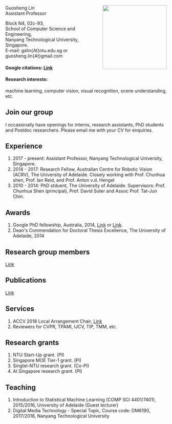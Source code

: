 
[<img src="https://guosheng.github.io/my_pic.jpg" height="200" style="float: right;">](https://guosheng.github.io/my_pic.jpg)

Guosheng Lin  
Assistant Professor  

Block N4, 02c-93,  
School of Computer Science and Engineering,  
Nanyang Technological University, Singapore.   
E-mail:   gslin{At}ntu.edu.sg   or   guosheng.lin{At}gmail.com  

#### Google citations: [Link](https://scholar.google.com/citations?user=ZudEhvcAAAAJ&hl=en)    
#### Research interests:  
machine learning, computer vision, visual recognition, scene understanding, etc.   




## Join our group
I occasionally have openings for interns, research assistants, PhD students and Postdoc researchers. Please email me with your CV for enquiries.  

## Experience
1. 2017 - present: Assistant Professor, Nanyang Technological University, Singapore.  
2. 2014 - 2017: Research Fellow, Australian Centre for Robotic Vision (ACRV), The University of Adelaide. Closely working with Prof. Chunhua shen, Prof. Ian Reid, and Prof. Anton v.d. Hengel  
3. 2010 - 2014: PhD stduent, The University of Adelaide. Supervisors: Prof. Chunhua Shen (principal), Prof. David Suter and Assoc Prof. Tat-Jun Chin.  

## Awards  
1. Google PhD fellowship, Australia, 2014, [Link](http://google-au.blogspot.com.au/2014/06/two-australians-selected-for-google-phd.html) or [Link](http://googleresearch.blogspot.com.au/2014/06/2014-google-phd-fellowships-supporting.html).  
2. Dean's Commendation for Doctoral Thesis Excellence, The University of Adelaide, 2014

## Research group members
[Link](https://guosheng.github.io/group)

## Publications
[Link](https://guosheng.github.io/pub)

## Services  
1. ACCV 2018 Local Arrangement Chair, [Link](http://accv2018.net/people/)
2. Reviewers for CVPR, TPAMI, IJCV, TIP, TMM, etc.  

## Research grants 
1. NTU Start-Up grant. (PI)  
2. Singapore MOE Tier-1 grant. (PI)  
3. Singtel-NTU research grant. (Co-PI)  
4. AI.Singapore research grant. (PI)  

## Teaching  
1. Introduction to Statistical Machine Learning (COMP SCI 4401/7401), 2015/2016, University of Adelaide (Guest lecturer)
2. Digital Media Technology - Special Topic, Course code: DM6190, 2017/2018, Nanyang Technological University



